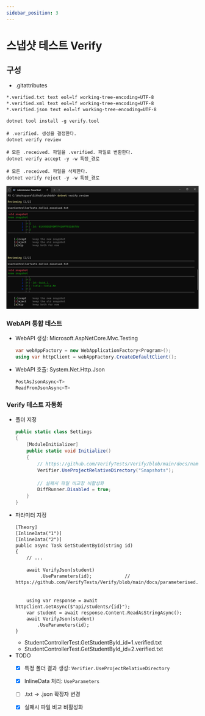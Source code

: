 ```yaml
---
sidebar_position: 3
---
```


# 스냅샷 테스트 Verify

## 구성
- .gitattributes

```
*.verified.txt text eol=lf working-tree-encoding=UTF-8
*.verified.xml text eol=lf working-tree-encoding=UTF-8
*.verified.json text eol=lf working-tree-encoding=UTF-8
```

```shell
dotnet tool install -g verify.tool

# .verified. 생성을 결정한다.
dotnet verify review

# 모든 .received. 파일을 .verified. 파일로 변환한다.
dotnet verify accept -y -w 특정_경로

# 모든 .received. 파일을 삭제한다.
dotnet verify reject -y -w 특정_경로
```
![](./img/2024-05-06-15-54-04.png)




### WebAPI 통합 테스트
- WebAPI 생성: Microsoft.AspNetCore.Mvc.Testing
  ```cs
  var webAppFactory = new WebApplicationFactory<Program>();
  using var httpClient = webAppFactory.CreateDefaultClient();
  ```
- WebAPI 호출: System.Net.Http.Json
  ```cs
  PostAsJsonAsync<T>
  ReadFromJsonAsync<T>
  ```

### Verify 테스트 자동화
- 폴더 지정
  ```cs
  public static class Settings
  {
      [ModuleInitializer]
      public static void Initialize()
      {
          // https://github.com/VerifyTests/Verify/blob/main/docs/naming.md
          Verifier.UseProjectRelativeDirectory("Snapshots");

          // 실패시 파일 비교창 비활성화
          DiffRunner.Disabled = true;
      }
  }
  ```
- 파라미터 지정
  ```
  [Theory]
  [InlineData("1")]
  [InlineData("2")]
  public async Task GetStudentById(string id)
  {
      // ...

      await VerifyJson(student)
           .UseParameters(id);            // https://github.com/VerifyTests/Verify/blob/main/docs/parameterised.md


      using var response = await httpClient.GetAsync($"api/students/{id}");
      var student = await response.Content.ReadAsStringAsync();
      await VerifyJson(student)
          .UseParameters(id);
  }
  ```
  - StudentControllerTest.GetStudentById_id=1.verified.txt
  - StudentControllerTest.GetStudentById_id=2.verified.txt
- TODO
  - [x] 특정 폴더 결과 생성: `Verifier.UseProjectRelativeDirectory`
  - [x] InlineData 처리: `UseParameters`
  - [ ] .txt -> .json 확장자 변경
  - [x] 실패시 파일 비교 비활성화

